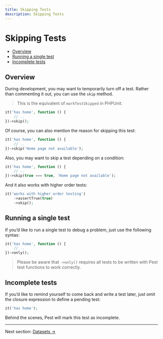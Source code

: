 ```yaml
---
title: Skipping Tests
description: Skipping Tests
---
```


# Skipping Tests

- [Overview](#overview)
- [Running a single test](#running-single-test)
- [Incomplete tests](#incomplete-tests)

<a name="overview"></a>
## Overview

During development, you may want to temporarily turn off a test. Rather than commenting it out,
you can use the `skip` method.

> This is the equivalent of `markTestSkipped` in PHPUnit.
```php
it('has home', function () {
    // ..
})->skip();
```

Of course, you can also mention the reason for skipping this test:
```php
it('has home', function () {
    // ..
})->skip('Home page not available');
```

Also, you may want to skip a test depending on a condition:
```php
it('has home', function () {
    // ..
})->skip(true === true, 'Home page not available');
```

And it also works with higher order tests:
```php
it('works with higher order testing')
    ->assertTrue(true)
    ->skip();
```

<a name="running-single-test"></a>
## Running a single test

If you’d like to run a single test to debug a problem, just use the following syntax:

```php
it('has home', function () {
    // ..
})->only();
```

> Please be aware that `->only()` requires all tests to be written with Pest test functions to work correctly.

<a name="incomplete-tests"></a>
## Incomplete tests

If you’d like to remind yourself to come back and write a test later, just
omit the closure expression to define a pending test:

```php
it('has home');
```

Behind the scenes, Pest will mark this test as incomplete.

---

Next section: [Datasets →](/docs/datasets)
